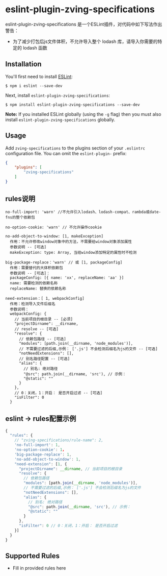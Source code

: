 # eslint-plugin-zving-specifications

eslint-plugin-zving-specifications 是一个ESLint插件，对代码中如下写法作出警告：  
- 为了减少打包后js文件体积，不允许导入整个 lodash 库，请导入你需要的特定的 lodash 函数

## Installation

You'll first need to install [ESLint](http://eslint.org):

```
$ npm i eslint --save-dev
```

Next, install `eslint-plugin-zving-specifications`:

```
$ npm install eslint-plugin-zving-specifications --save-dev
```

**Note:** If you installed ESLint globally (using the `-g` flag) then you must also install `eslint-plugin-zving-specifications` globally.

## Usage

Add `zving-specifications` to the plugins section of your `.eslintrc` configuration file. You can omit the `eslint-plugin-` prefix:

```json
{
    "plugins": [
        "zving-specifications"
    ]
}
```
## rules说明
```
no-full-import: 'warn' //不允许引入lodash、lodash-compat、rambda或date-fns的整个依赖包

no-option-cookie: 'warn' // 不允许操作cookie

no-add-object-to-window: [1, makeException]
  作用：不允许修改window对象中的方法，不需要给window对象添加属性
  参数说明 -- [可选]
  makeException: type: Array, 当给window添加特定的属性时不检测

big-package-replace：'warn' // 或 [1, packageConfig]
  作用：需要替代的大体积依赖包
  参数说明 -- [可选]：
  packageConfig: [{ name: 'xx', replaceName: 'aa' }]
  name: 需要检测的依赖名称
  replaceName: 替换的依赖名称

need-extension：[ 1, webpackConfig]
  作用：检测导入文件后缀名
  参数说明：
  webpackConfig: {
    // 当前项目的根目录 -- [必须]
    "projectDirname": __dirname,
    // resolve -- [可选]
    "resolve": {
      // 依赖包路径 -- [可选]
      "modules": [path.join(__dirname, 'node_modules')],
      // 不需要过滤的后缀,示例： ['.js'] 不会检测后缀名为js的文件 -- [可选]
      "notNeedExtensions": [], 
      // 别名路径配置 -- [可选]
      "alias": {
        // 别名: 绝对路径
        "@src": path.join(__dirname, 'src'), // 示例： 
        "@static": ""
      }
    },
    // 0：关闭，1：开启： 是否开启过滤 -- [可选]
    "isFilter": 0
  }
```

## eslint -> rules配置示例
```js
{
  "rules": {
    // "zving-specifications/rule-name": 2,
    'no-full-import': 1,
    'no-option-cookie': 1，
    'big-package-replace': 1,
    'no-add-object-to-window': 1,
    "need-extension": [1, {
      "projectDirname": __dirname, // 当前项目的根目录
      "resolve": {
        // 依赖包路径
        "modules": [path.join(__dirname, 'node_modules')],
        // 不需要过滤的后缀,示例： ['.js'] 不会检测后缀名为js的文件
        "notNeedExtensions": [], 
        "alias": {
          // 别名: 绝对路径
          "@src": path.join(__dirname, 'src'), // 示例： 
          "@static": ""
        }
      },
      "isFilter": 0 // 0：关闭，1：开启： 是否开启过滤
    }]
  }
}
```

## Supported Rules

* Fill in provided rules here





